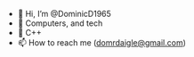 - 👋 Hi, I’m @DominicD1965
- 👀 Computers, and tech 
- 🌱 C++
- 📫 How to reach me (domrdaigle@gmail.com)

<!---
DominicD1965/DominicD1965 is a ✨ special ✨ repository because its `README.md` (this file) appears on your GitHub profile.
You can click the Preview link to take a look at your changes.
--->

